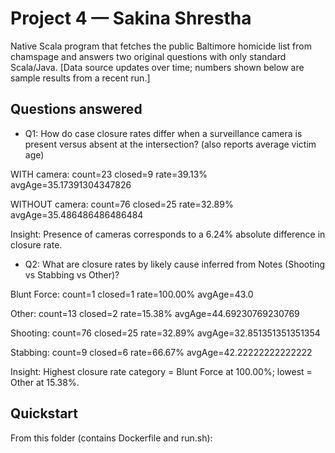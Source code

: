 # Project 4 — Sakina Shrestha

Native Scala program that fetches the public Baltimore homicide list from chamspage and answers two original questions with only standard Scala/Java. [Data source updates over time; numbers shown below are sample results from a recent run.] 

## Questions answered

- Q1: How do case closure rates differ when a surveillance camera is present versus absent at the intersection? (also reports average victim age)  

WITH camera: count=23 closed=9 rate=39.13% avgAge=35.17391304347826

WITHOUT camera: count=76 closed=25 rate=32.89% avgAge=35.486486486486484

Insight: Presence of cameras corresponds to a 6.24% absolute difference in closure rate.

- Q2: What are closure rates by likely cause inferred from Notes (Shooting vs Stabbing vs Other)?  

Blunt Force: count=1 closed=1 rate=100.00% avgAge=43.0

Other: count=13 closed=2 rate=15.38% avgAge=44.69230769230769

Shooting: count=76 closed=25 rate=32.89% avgAge=32.851351351351354

Stabbing: count=9 closed=6 rate=66.67% avgAge=42.22222222222222

Insight: Highest closure rate category = Blunt Force at 100.00%; lowest = Other at 15.38%.


## Quickstart

From this folder (contains Dockerfile and run.sh):

